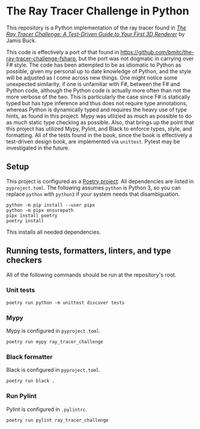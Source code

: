 # The Ray Tracer Challenge in Python

This repository is a Python implementation of the ray tracer found in [*The Ray Tracer Challenge: A Test-Driven Guide to Your First 3D Renderer*](https://pragprog.com/titles/jbtracer/the-ray-tracer-challenge/) by Jamis Buck.

This code is effectively a port of that found in https://github.com/bmitc/the-ray-tracer-challenge-fsharp, but the port was not dogmatic in carrying over F# style. The code has been attempted to be as idiomatic to Python as possible, given my personal up to date knowledge of Python, and the style will be adjusted as I come across new things. One might notice some unexpected similarity, if one is unfamiliar with F#, between the F# and Python code, although the Python code is actually more often than not the more verbose of the two. This is particularly the case since F# is statically typed but has type inference and thus does not require type annotations, whereas Python is dynamically typed and requires the heavy use of type hints, as found in this project. Mypy was utlizied as much as possible to do as much static type checking as possible. Also, that brings up the point that this project has utilized Mypy, Pylint, and Black to enforce types, style, and formatting. All of the tests found in the book, since the book is effectively a test-driven design book, are implemented via `unittest`. Pytest may be investigated in the future.

## Setup

This project is configured as a [Poetry project](https://python-poetry.org/). All dependencies are listed in `pyproject.toml`. The following assumes `python` is Python 3, so you can replace `python` with `python3` if your system needs that disambiguation.

```
python -m pip install --user pipx
python -m pipx ensurepath
pipx install poetry
poetry install
```

This installs all needed dependencies.

## Running tests, formatters, linters, and type checkers

All of the following commands should be run at the repository's root.

### Unit tests

```
poetry run python -m unittest discover tests
```

### Mypy

Mypy is configured in `pyproject.toml`.

```
poetry run mypy ray_tracer_challenge
```

### Black formatter

Black is configured in `pyproject.toml`.

```
poetry run black .
```

### Run Pylint

Pylint is configured in `.pylintrc`.

```
poetry run pylint ray_tracer_challenge
```
